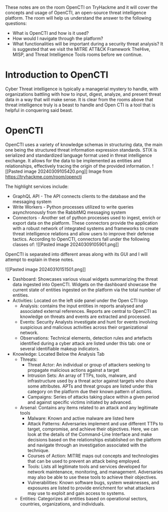 These notes are on the room OpenCTI on TryHackme and it will cover the concepts and usage of OpenCTI, an open-source threat intelligence platform. The room will help us understand the answer to the following questions:
- What is OpenCTI and how is it used?
- How would I navigate through the platform?
- What functionalities will be important during a security threat analysis?
It is suggested that we visit the MITRE ATT&CK Framework TheHive, MISP, and Threat Intelligence Tools rooms before we continue.

# Introduction to OpenCTI

Cyber Threat intelligence is typically a managerial mystery to handle, with organizations battling with how to input, digest, analyze, and present threat data in a way that will make sense. It is clear from the rooms above that threat intelligence truly is a beast to handle and Open CTI is a tool that is helpful in conquering said beast. 

# OpenCTI 

OpenCTI uses a variety of knowledge schemas in structuring data, the main one being the structured threat information expression standards. STIX is serialized and standardized language format used in threat intelligence exchange. It allows for the data to be implemented as entities and relationships, effectively tracing the origin of the provided information.
![[Pasted image 20240309105420.png]]
Image from https://tryhackme.com/room/opencti

The highlight services include:
- GraphQL API - The API connects clients to the database and the messaging system
- Write Workers - Python processes utilized to write queries asynchronously from the RabbitMQ messaging system
- Connectors - Another set of python processes used to ingest, enrich or export data on the platform. These connectors provide the application with a robust network of integrated systems and frameworks to create threat intelligence relations and allow users to improve their defense tactics. 
According to OpenCTI, connectors fall under the following classes of:
![[Pasted image 20240309105901.png]]

OpenCTI is separated into different areas along with its GUI and I will attempt to explain in these notes.

![[Pasted image 20240310151501.png]]

- Dashboard:  Showcases various visual widgets summarizing the threat data ingested into OpenCTI. Widgets on the dashboard showcase the current state of entities ingested on the platform via the total number of entities.
- Activities: Located on the left side panel under the Open CTI logo
	- Analysis: contains the input entities in reports analysed and associated external references. Reports are central to OpenCTI as knowledge on threats and events are extracted and processed.
	- Events: Security Analysts investigate and hunt for events involving suspicious and malicious activities across their organizational network.
	- Observations: Technical elements, detection rules and artefacts identified during a cyber attack are listed under this tab: one or several identifiable makeup indicators.
- Knowledge: Located Below the Analysis Tab
	- Threats: 
		- Threat Actor: An individual or group of attackers seeking to propagate malicious actions against a target
		- Intrusion Sets: An array of TTPs, tools, malware, and infrastructure used by a threat actor against targets who share some attributes. APTs and threat groups are listed under this category on the platform due their known pattern of actions.
		- Campaigns: Series of attacks taking place within a given period and against specific victims initiated by advanced. 
	- Arsenal: Contains any items related to an attack and any legitimate tools 
		- Malware: Known and active malware are listed here
		- Attack Patterns: Adversaries implement and use different TTPs to target, compromise, and achieve their objectives. Here, we can look at the details of the Command-Line Interface and make decisions based on the relationships established on the platform and navigate through an investigation associated with the technique.
		- Courses of Action: MITRE maps out  concepts and technologies that can be used to prevent an attack being employed.
		- Tools: Lists all legitimate tools and services developed for network maintenance, monitoring, and management. Adversaries may also be able to use these tools to achieve their objectives.
		- Vulnerabilities: Known software bugs, system weaknesses, and exposures are listed to provide enrichment for what attackers may use to exploit and gain access to systems. 
	-  Entities: Categorizes all entities based on operational sectors, countries, organizations, and individuals. 
